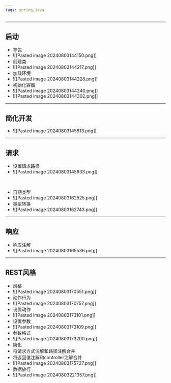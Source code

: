 ```yaml
---
tags: spring,java
---
```


---

## 启动

 - 导包
 - ![[Pasted image 20240803144150.png]]
 - 创建类
 - ![[Pasted image 20240803144217.png]]
 - 加载环境
 - ![[Pasted image 20240803144228.png]]
 - 初始化容器
 - ![[Pasted image 20240803144240.png]]
 - ![[Pasted image 20240803144302.png]]

---

## 简化开发

 - ![[Pasted image 20240803145813.png]]

---

## 请求

 - 设置请求路径
 - ![[Pasted image 20240803145933.png]]

<br />

 - 日期类型
 - ![[Pasted image 20240803162525.png]]
 - 类型转换
 - ![[Pasted image 20240803162743.png]]

---

## 响应

 - 响应注解
 - ![[Pasted image 20240803165536.png]]


---

## REST风格

 - 风格
 - ![[Pasted image 20240803170551.png]]
 - 动作行为
 - ![[Pasted image 20240803170757.png]]
 - 设置动作
 - ![[Pasted image 20240803173101.png]]
 - 设置参数
 - ![[Pasted image 20240803173109.png]]
 - 参数格式
 - ![[Pasted image 20240803173200.png]]
 - 简化
 - 将请求方式注解和路径注解合并
 - 将返回值注解和controller注解合并
 - ![[Pasted image 20240803175727.png]]
 - 数据放行
 - ![[Pasted image 20240803221357.png]]